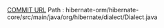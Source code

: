 [COMMIT URL](https://github.com/hibernate/hibernate-orm/commit/219707df1d85596af9fda12cbb7a65c612d71bba)
Path : hibernate-orm/hibernate-core/src/main/java/org/hibernate/dialect/Dialect.java